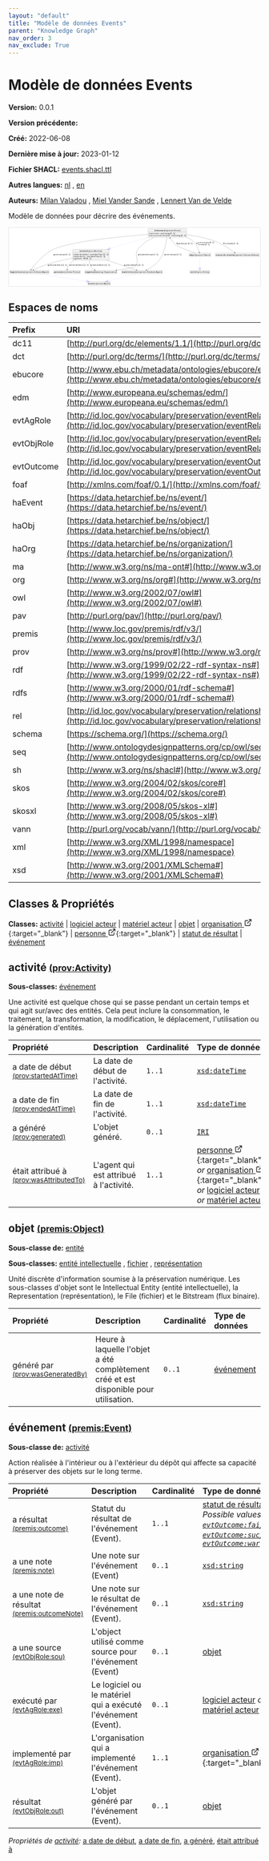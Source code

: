 ```yaml
---
layout: "default"
title: "Modèle de données Events"
parent: "Knowledge Graph"
nav_order: 3
nav_exclude: True
---
```

<svg xmlns="http://www.w3.org/2000/svg" style="display: none;"><symbol id="svg-external-link" width="24" height="24" viewBox="0 0 24 24" fill="none" stroke="currentColor" stroke-width="2" stroke-linecap="round" stroke-linejoin="round" class="feather feather-external-link"><title id="svg-external-link-title">(external link)</title><path d="M18 13v6a2 2 0 0 1-2 2H5a2 2 0 0 1-2-2V8a2 2 0 0 1 2-2h6"></path><polyline points="15 3 21 3 21 9"></polyline><line x1="10" y1="14" x2="21" y2="3"></line> </symbol></svg>

Modèle de données Events
====================

**Version:** 0.0.1

**Version précédente:** 

**Créé:** 2022-06-08

**Dernière mise à jour:** 2023-01-12

**Fichier SHACL:** [events.shacl.ttl](events.shacl.ttl)

**Autres langues:**
[nl](../nl)
, [en](../en)

**Auteurs:**
[Milan Valadou](mailto:milan.valadou@meemoo.be)
, [Miel Vander Sande](mailto:miel.vandersande@meemoo.be)
, [Lennert Van de Velde](mailto:lennert.vandevelde@meemoo.be)


Modèle de données pour décrire des événements.

<div class="wrap">
  <div class="zoom">
  <svg xmlns="http://www.w3.org/2000/svg" xmlns:xlink="http://www.w3.org/1999/xlink" contentStyleType="text/css" preserveAspectRatio="none" version="1.1" viewBox="0 0 1918 445" zoomAndPan="magnify"><defs/><g><a href="#prov%3AActivity" target="_top" title="#prov%3AActivity" xlink:actuate="onRequest" xlink:href="#prov%3AActivity" xlink:show="new" xlink:title="#prov%3AActivity" xlink:type="simple"><g id="elem_prov_Activity"><rect codeLine="26" fill="#F1F1F1" height="83.1875" id="prov_Activity" rx="3.5" ry="3.5" style="stroke:#181818;stroke-width:0.5;" width="278" x="487" y="166"/><text fill="#000000" font-family="sans-serif" font-size="14" font-weight="bold" lengthAdjust="spacing" textLength="63" x="540.5" y="183.9951">activité</text><text fill="#000000" font-family="sans-serif" font-size="14" lengthAdjust="spacing" textLength="4" x="603.5" y="183.9951"> </text><text fill="#000000" font-family="sans-serif" font-size="14" lengthAdjust="spacing" textLength="104" x="607.5" y="183.9951">(prov:Activity)</text><line style="stroke:#181818;stroke-width:0.5;" x1="488" x2="764" y1="192.2969" y2="192.2969"/><text fill="#000000" font-family="sans-serif" font-size="14" lengthAdjust="spacing" textLength="8" x="493" y="209.292">a</text><text fill="#000000" font-family="sans-serif" font-size="14" lengthAdjust="spacing" textLength="4" x="501" y="209.292"> </text><text fill="#000000" font-family="sans-serif" font-size="14" lengthAdjust="spacing" textLength="33" x="505" y="209.292">date</text><text fill="#000000" font-family="sans-serif" font-size="14" lengthAdjust="spacing" textLength="4" x="538" y="209.292"> </text><text fill="#000000" font-family="sans-serif" font-size="14" lengthAdjust="spacing" textLength="18" x="542" y="209.292">de</text><text fill="#000000" font-family="sans-serif" font-size="14" lengthAdjust="spacing" textLength="4" x="560" y="209.292"> </text><text fill="#000000" font-family="sans-serif" font-size="14" lengthAdjust="spacing" textLength="43" x="564" y="209.292">début</text><text fill="#000000" font-family="sans-serif" font-size="14" lengthAdjust="spacing" textLength="4" x="607" y="209.292"> </text><text fill="#000000" font-family="sans-serif" font-size="14" lengthAdjust="spacing" textLength="5" x="611" y="209.292">:</text><text fill="#000000" font-family="sans-serif" font-size="14" lengthAdjust="spacing" textLength="4" x="616" y="209.292"> </text><text fill="#000000" font-family="sans-serif" font-size="14" font-style="italic" lengthAdjust="spacing" textLength="97" x="620" y="209.292">xsd:dateTime</text><text fill="#000000" font-family="sans-serif" font-size="14" lengthAdjust="spacing" textLength="4" x="717" y="209.292"> </text><text fill="#000000" font-family="sans-serif" font-size="14" lengthAdjust="spacing" textLength="38" x="721" y="209.292">[1..1]</text><text fill="#000000" font-family="sans-serif" font-size="14" lengthAdjust="spacing" textLength="8" x="493" y="225.5889">a</text><text fill="#000000" font-family="sans-serif" font-size="14" lengthAdjust="spacing" textLength="4" x="501" y="225.5889"> </text><text fill="#000000" font-family="sans-serif" font-size="14" lengthAdjust="spacing" textLength="33" x="505" y="225.5889">date</text><text fill="#000000" font-family="sans-serif" font-size="14" lengthAdjust="spacing" textLength="4" x="538" y="225.5889"> </text><text fill="#000000" font-family="sans-serif" font-size="14" lengthAdjust="spacing" textLength="18" x="542" y="225.5889">de</text><text fill="#000000" font-family="sans-serif" font-size="14" lengthAdjust="spacing" textLength="4" x="560" y="225.5889"> </text><text fill="#000000" font-family="sans-serif" font-size="14" lengthAdjust="spacing" textLength="19" x="564" y="225.5889">fin</text><text fill="#000000" font-family="sans-serif" font-size="14" lengthAdjust="spacing" textLength="4" x="583" y="225.5889"> </text><text fill="#000000" font-family="sans-serif" font-size="14" lengthAdjust="spacing" textLength="5" x="587" y="225.5889">:</text><text fill="#000000" font-family="sans-serif" font-size="14" lengthAdjust="spacing" textLength="4" x="592" y="225.5889"> </text><text fill="#000000" font-family="sans-serif" font-size="14" font-style="italic" lengthAdjust="spacing" textLength="97" x="596" y="225.5889">xsd:dateTime</text><text fill="#000000" font-family="sans-serif" font-size="14" lengthAdjust="spacing" textLength="4" x="693" y="225.5889"> </text><text fill="#000000" font-family="sans-serif" font-size="14" lengthAdjust="spacing" textLength="38" x="697" y="225.5889">[1..1]</text><text fill="#000000" font-family="sans-serif" font-size="14" lengthAdjust="spacing" textLength="8" x="493" y="241.8857">a</text><text fill="#000000" font-family="sans-serif" font-size="14" lengthAdjust="spacing" textLength="4" x="501" y="241.8857"> </text><text fill="#000000" font-family="sans-serif" font-size="14" lengthAdjust="spacing" textLength="51" x="505" y="241.8857">généré</text><text fill="#000000" font-family="sans-serif" font-size="14" lengthAdjust="spacing" textLength="4" x="556" y="241.8857"> </text><text fill="#000000" font-family="sans-serif" font-size="14" lengthAdjust="spacing" textLength="5" x="560" y="241.8857">:</text><text fill="#000000" font-family="sans-serif" font-size="14" lengthAdjust="spacing" textLength="4" x="565" y="241.8857"> </text><text fill="#000000" font-family="sans-serif" font-size="14" font-style="italic" lengthAdjust="spacing" textLength="18" x="569" y="241.8857">IRI</text><text fill="#000000" font-family="sans-serif" font-size="14" lengthAdjust="spacing" textLength="4" x="587" y="241.8857"> </text><text fill="#000000" font-family="sans-serif" font-size="14" lengthAdjust="spacing" textLength="38" x="591" y="241.8857">[0..1]</text></g></a><a href="#premis%3ASoftwareAgent" target="_top" title="#premis%3ASoftwareAgent" xlink:actuate="onRequest" xlink:href="#premis%3ASoftwareAgent" xlink:show="new" xlink:title="#premis%3ASoftwareAgent" xlink:type="simple"><g id="elem_premis_SoftwareAgent"><rect codeLine="16" fill="#F1F1F1" height="26.2969" id="premis_SoftwareAgent" rx="3.5" ry="3.5" style="stroke:#181818;stroke-width:0.5;" width="300" x="7" y="326"/><text fill="#000000" font-family="sans-serif" font-size="14" font-weight="bold" lengthAdjust="spacing" textLength="58" x="10" y="343.9951">logiciel</text><text fill="#000000" font-family="sans-serif" font-size="14" font-weight="bold" lengthAdjust="spacing" textLength="5" x="68" y="343.9951"> </text><text fill="#000000" font-family="sans-serif" font-size="14" font-weight="bold" lengthAdjust="spacing" textLength="53" x="73" y="343.9951">acteur</text><text fill="#000000" font-family="sans-serif" font-size="14" lengthAdjust="spacing" textLength="4" x="126" y="343.9951"> </text><text fill="#000000" font-family="sans-serif" font-size="14" lengthAdjust="spacing" textLength="174" x="130" y="343.9951">(premis:SoftwareAgent)</text></g></a><a href="#premis%3AAgent" target="_top" title="#premis%3AAgent" xlink:actuate="onRequest" xlink:href="#premis%3AAgent" xlink:show="new" xlink:title="#premis%3AAgent" xlink:type="simple"><g id="elem_premis_Agent"><rect codeLine="19" fill="#F1F1F1" height="26.2969" id="premis_Agent" rx="3.5" ry="3.5" style="stroke:#181818;stroke-width:0.5;" width="172" x="603" y="413"/><text fill="#000000" font-family="sans-serif" font-size="14" font-weight="bold" lengthAdjust="spacing" textLength="53" x="606" y="430.9951">acteur</text><text fill="#000000" font-family="sans-serif" font-size="14" lengthAdjust="spacing" textLength="4" x="659" y="430.9951"> </text><text fill="#000000" font-family="sans-serif" font-size="14" lengthAdjust="spacing" textLength="109" x="663" y="430.9951">(premis:Agent)</text></g></a><a href="#premis%3AHardwareAgent" target="_top" title="#premis%3AHardwareAgent" xlink:actuate="onRequest" xlink:href="#premis%3AHardwareAgent" xlink:show="new" xlink:title="#premis%3AHardwareAgent" xlink:type="simple"><g id="elem_premis_HardwareAgent"><rect codeLine="18" fill="#F1F1F1" height="26.2969" id="premis_HardwareAgent" rx="3.5" ry="3.5" style="stroke:#181818;stroke-width:0.5;" width="312" x="861" y="326"/><text fill="#000000" font-family="sans-serif" font-size="14" font-weight="bold" lengthAdjust="spacing" textLength="68" x="864" y="343.9951">matériel</text><text fill="#000000" font-family="sans-serif" font-size="14" font-weight="bold" lengthAdjust="spacing" textLength="5" x="932" y="343.9951"> </text><text fill="#000000" font-family="sans-serif" font-size="14" font-weight="bold" lengthAdjust="spacing" textLength="53" x="937" y="343.9951">acteur</text><text fill="#000000" font-family="sans-serif" font-size="14" lengthAdjust="spacing" textLength="4" x="990" y="343.9951"> </text><text fill="#000000" font-family="sans-serif" font-size="14" lengthAdjust="spacing" textLength="176" x="994" y="343.9951">(premis:HardwareAgent)</text></g></a><a href="#premis%3AObject" target="_top" title="#premis%3AObject" xlink:actuate="onRequest" xlink:href="#premis%3AObject" xlink:show="new" xlink:title="#premis%3AObject" xlink:type="simple"><g id="elem_premis_Object"><rect codeLine="20" fill="#F1F1F1" height="26.2969" id="premis_Object" rx="3.5" ry="3.5" style="stroke:#181818;stroke-width:0.5;" width="166" x="1375" y="194.5"/><text fill="#000000" font-family="sans-serif" font-size="14" font-weight="bold" lengthAdjust="spacing" textLength="42" x="1378" y="212.4951">objet</text><text fill="#000000" font-family="sans-serif" font-size="14" lengthAdjust="spacing" textLength="4" x="1420" y="212.4951"> </text><text fill="#000000" font-family="sans-serif" font-size="14" lengthAdjust="spacing" textLength="114" x="1424" y="212.4951">(premis:Object)</text></g></a><a href="#prov%3AEntity" target="_top" title="#prov%3AEntity" xlink:actuate="onRequest" xlink:href="#prov%3AEntity" xlink:show="new" xlink:title="#prov%3AEntity" xlink:type="simple"><g id="elem_prov_Entity"><rect codeLine="21" fill="#F1F1F1" height="26.2969" id="prov_Entity" rx="3.5" ry="3.5" style="stroke:#181818;stroke-width:0.5;" width="151" x="1382.5" y="326"/><text fill="#000000" font-family="sans-serif" font-size="14" font-weight="bold" lengthAdjust="spacing" textLength="49" x="1385.5" y="343.9951">entité</text><text fill="#000000" font-family="sans-serif" font-size="14" lengthAdjust="spacing" textLength="4" x="1434.5" y="343.9951"> </text><text fill="#000000" font-family="sans-serif" font-size="14" lengthAdjust="spacing" textLength="92" x="1438.5" y="343.9951">(prov:Entity)</text></g></a><a href="../../organization/fr#org%3AOrganization" target="_top" title="../../organization/fr#org%3AOrganization" xlink:actuate="onRequest" xlink:href="../../organization/fr#org%3AOrganization" xlink:show="new" xlink:title="../../organization/fr#org%3AOrganization" xlink:type="simple"><g id="elem_org_Organization"><rect codeLine="22" fill="#F1F1F1" height="26.2969" id="org_Organization" rx="3.5" ry="3.5" style="stroke:#181818;stroke-width:0.5;" width="245" x="580.5" y="326"/><text fill="#000000" font-family="sans-serif" font-size="14" font-weight="bold" lengthAdjust="spacing" textLength="104" x="583.5" y="343.9951">organisation</text><text fill="#000000" font-family="sans-serif" font-size="14" lengthAdjust="spacing" textLength="4" x="687.5" y="343.9951"> </text><text fill="#000000" font-family="sans-serif" font-size="14" lengthAdjust="spacing" textLength="131" x="691.5" y="343.9951">(org:Organization)</text></g></a><a href="../../organization/fr#schema%3APerson" target="_top" title="../../organization/fr#schema%3APerson" xlink:actuate="onRequest" xlink:href="../../organization/fr#schema%3APerson" xlink:show="new" xlink:title="../../organization/fr#schema%3APerson" xlink:type="simple"><g id="elem_schema_Person"><rect codeLine="23" fill="#F1F1F1" height="26.2969" id="schema_Person" rx="3.5" ry="3.5" style="stroke:#181818;stroke-width:0.5;" width="203" x="342.5" y="326"/><text fill="#000000" font-family="sans-serif" font-size="14" font-weight="bold" lengthAdjust="spacing" textLength="74" x="345.5" y="343.9951">personne</text><text fill="#000000" font-family="sans-serif" font-size="14" lengthAdjust="spacing" textLength="4" x="419.5" y="343.9951"> </text><text fill="#000000" font-family="sans-serif" font-size="14" lengthAdjust="spacing" textLength="119" x="423.5" y="343.9951">(schema:Person)</text></g></a><a href="#premis%3AOutcomeStatus" target="_top" title="#premis%3AOutcomeStatus" xlink:actuate="onRequest" xlink:href="#premis%3AOutcomeStatus" xlink:show="new" xlink:title="#premis%3AOutcomeStatus" xlink:type="simple"><g id="elem_premis_OutcomeStatus"><rect codeLine="24" fill="#F1F1F1" height="26.2969" id="premis_OutcomeStatus" rx="3.5" ry="3.5" style="stroke:#181818;stroke-width:0.5;" width="335" x="1576.5" y="194.5"/><text fill="#000000" font-family="sans-serif" font-size="14" font-weight="bold" lengthAdjust="spacing" textLength="53" x="1579.5" y="212.4951">statut</text><text fill="#000000" font-family="sans-serif" font-size="14" font-weight="bold" lengthAdjust="spacing" textLength="5" x="1632.5" y="212.4951"> </text><text fill="#000000" font-family="sans-serif" font-size="14" font-weight="bold" lengthAdjust="spacing" textLength="19" x="1637.5" y="212.4951">de</text><text fill="#000000" font-family="sans-serif" font-size="14" font-weight="bold" lengthAdjust="spacing" textLength="5" x="1656.5" y="212.4951"> </text><text fill="#000000" font-family="sans-serif" font-size="14" font-weight="bold" lengthAdjust="spacing" textLength="66" x="1661.5" y="212.4951">résultat</text><text fill="#000000" font-family="sans-serif" font-size="14" lengthAdjust="spacing" textLength="4" x="1727.5" y="212.4951"> </text><text fill="#000000" font-family="sans-serif" font-size="14" lengthAdjust="spacing" textLength="177" x="1731.5" y="212.4951">(premis:OutcomeStatus)</text></g></a><a href="#premis%3AEvent" target="_top" title="#premis%3AEvent" xlink:actuate="onRequest" xlink:href="#premis%3AEvent" xlink:show="new" xlink:title="#premis%3AEvent" xlink:type="simple"><g id="elem_premis_Event"><rect codeLine="25" fill="#F1F1F1" height="66.8906" id="premis_Event" rx="3.5" ry="3.5" style="stroke:#181818;stroke-width:0.5;" width="294" x="1063" y="7"/><text fill="#000000" font-family="sans-serif" font-size="14" font-weight="bold" lengthAdjust="spacing" textLength="88" x="1110.5" y="24.9951">événement</text><text fill="#000000" font-family="sans-serif" font-size="14" lengthAdjust="spacing" textLength="4" x="1198.5" y="24.9951"> </text><text fill="#000000" font-family="sans-serif" font-size="14" lengthAdjust="spacing" textLength="107" x="1202.5" y="24.9951">(premis:Event)</text><line style="stroke:#181818;stroke-width:0.5;" x1="1064" x2="1356" y1="33.2969" y2="33.2969"/><text fill="#000000" font-family="sans-serif" font-size="14" lengthAdjust="spacing" textLength="8" x="1069" y="50.292">a</text><text fill="#000000" font-family="sans-serif" font-size="14" lengthAdjust="spacing" textLength="4" x="1077" y="50.292"> </text><text fill="#000000" font-family="sans-serif" font-size="14" lengthAdjust="spacing" textLength="26" x="1081" y="50.292">une</text><text fill="#000000" font-family="sans-serif" font-size="14" lengthAdjust="spacing" textLength="4" x="1107" y="50.292"> </text><text fill="#000000" font-family="sans-serif" font-size="14" lengthAdjust="spacing" textLength="34" x="1111" y="50.292">note</text><text fill="#000000" font-family="sans-serif" font-size="14" lengthAdjust="spacing" textLength="4" x="1145" y="50.292"> </text><text fill="#000000" font-family="sans-serif" font-size="14" lengthAdjust="spacing" textLength="5" x="1149" y="50.292">:</text><text fill="#000000" font-family="sans-serif" font-size="14" lengthAdjust="spacing" textLength="4" x="1154" y="50.292"> </text><text fill="#000000" font-family="sans-serif" font-size="14" font-style="italic" lengthAdjust="spacing" textLength="69" x="1158" y="50.292">xsd:string</text><text fill="#000000" font-family="sans-serif" font-size="14" lengthAdjust="spacing" textLength="4" x="1227" y="50.292"> </text><text fill="#000000" font-family="sans-serif" font-size="14" lengthAdjust="spacing" textLength="38" x="1231" y="50.292">[0..1]</text><text fill="#000000" font-family="sans-serif" font-size="14" lengthAdjust="spacing" textLength="8" x="1069" y="66.5889">a</text><text fill="#000000" font-family="sans-serif" font-size="14" lengthAdjust="spacing" textLength="4" x="1077" y="66.5889"> </text><text fill="#000000" font-family="sans-serif" font-size="14" lengthAdjust="spacing" textLength="26" x="1081" y="66.5889">une</text><text fill="#000000" font-family="sans-serif" font-size="14" lengthAdjust="spacing" textLength="4" x="1107" y="66.5889"> </text><text fill="#000000" font-family="sans-serif" font-size="14" lengthAdjust="spacing" textLength="34" x="1111" y="66.5889">note</text><text fill="#000000" font-family="sans-serif" font-size="14" lengthAdjust="spacing" textLength="4" x="1145" y="66.5889"> </text><text fill="#000000" font-family="sans-serif" font-size="14" lengthAdjust="spacing" textLength="18" x="1149" y="66.5889">de</text><text fill="#000000" font-family="sans-serif" font-size="14" lengthAdjust="spacing" textLength="4" x="1167" y="66.5889"> </text><text fill="#000000" font-family="sans-serif" font-size="14" lengthAdjust="spacing" textLength="56" x="1171" y="66.5889">résultat</text><text fill="#000000" font-family="sans-serif" font-size="14" lengthAdjust="spacing" textLength="4" x="1227" y="66.5889"> </text><text fill="#000000" font-family="sans-serif" font-size="14" lengthAdjust="spacing" textLength="5" x="1231" y="66.5889">:</text><text fill="#000000" font-family="sans-serif" font-size="14" lengthAdjust="spacing" textLength="4" x="1236" y="66.5889"> </text><text fill="#000000" font-family="sans-serif" font-size="14" font-style="italic" lengthAdjust="spacing" textLength="69" x="1240" y="66.5889">xsd:string</text><text fill="#000000" font-family="sans-serif" font-size="14" lengthAdjust="spacing" textLength="4" x="1309" y="66.5889"> </text><text fill="#000000" font-family="sans-serif" font-size="14" lengthAdjust="spacing" textLength="38" x="1313" y="66.5889">[0..1]</text></g></a><g id="link_prov_Activity_org_Organization"><path codeLine="33" d="M615.533,249.216 C613.747,264.84 614.666,282.211 623,296 C630.516,308.435 643.066,317.37 656.023,323.709 " fill="none" id="prov_Activity-to-org_Organization" style="stroke:#454645;stroke-width:1.0;"/><polygon fill="#454645" points="660.807,325.929,654.3262,318.5128,656.2714,323.8247,650.9594,325.7699,660.807,325.929" style="stroke:#454645;stroke-width:1.0;"/><polygon fill="#000000" points="630.3878,291.9594,628.6504,282.6089,623.4861,285.4159,630.3878,291.9594" style="stroke:#000000;stroke-width:1.0;"/><text fill="#000000" font-family="sans-serif" font-size="13" lengthAdjust="spacing" textLength="29" x="637" y="292.0669">était</text><text fill="#000000" font-family="sans-serif" font-size="13" lengthAdjust="spacing" textLength="4" x="666" y="292.0669"> </text><text fill="#000000" font-family="sans-serif" font-size="13" lengthAdjust="spacing" textLength="50" x="670" y="292.0669">attribué</text><text fill="#000000" font-family="sans-serif" font-size="13" lengthAdjust="spacing" textLength="4" x="720" y="292.0669"> </text><text fill="#000000" font-family="sans-serif" font-size="13" lengthAdjust="spacing" textLength="8" x="724" y="292.0669">à</text><text fill="#000000" font-family="sans-serif" font-size="13" lengthAdjust="spacing" textLength="4" x="732" y="292.0669"> </text><text fill="#000000" font-family="sans-serif" font-size="13" lengthAdjust="spacing" textLength="34" x="736" y="292.0669">[1..1]</text></g><g id="link_prov_Activity_premis_HardwareAgent"><path codeLine="34" d="M748.374,249.031 C826.066,274.762 921.759,306.456 975.419,324.228 " fill="none" id="prov_Activity-to-premis_HardwareAgent" style="stroke:#454645;stroke-width:1.0;"/><polygon fill="#454645" points="980.478,325.904,973.1916,319.2777,975.7314,324.3323,970.6768,326.8722,980.478,325.904" style="stroke:#454645;stroke-width:1.0;"/><polygon fill="#000000" points="889.7464,289.1384,882.0841,283.5047,880.236,289.0845,889.7464,289.1384" style="stroke:#000000;stroke-width:1.0;"/><text fill="#000000" font-family="sans-serif" font-size="13" lengthAdjust="spacing" textLength="29" x="894" y="292.0669">était</text><text fill="#000000" font-family="sans-serif" font-size="13" lengthAdjust="spacing" textLength="4" x="923" y="292.0669"> </text><text fill="#000000" font-family="sans-serif" font-size="13" lengthAdjust="spacing" textLength="50" x="927" y="292.0669">attribué</text><text fill="#000000" font-family="sans-serif" font-size="13" lengthAdjust="spacing" textLength="4" x="977" y="292.0669"> </text><text fill="#000000" font-family="sans-serif" font-size="13" lengthAdjust="spacing" textLength="8" x="981" y="292.0669">à</text><text fill="#000000" font-family="sans-serif" font-size="13" lengthAdjust="spacing" textLength="4" x="989" y="292.0669"> </text><text fill="#000000" font-family="sans-serif" font-size="13" lengthAdjust="spacing" textLength="34" x="993" y="292.0669">[1..1]</text></g><g id="link_prov_Activity_premis_SoftwareAgent"><path codeLine="35" d="M486.791,232.118 C427.337,243.773 357.59,259.546 296,279 C257.008,291.316 213.93,310.526 186.22,323.658 " fill="none" id="prov_Activity-to-premis_SoftwareAgent" style="stroke:#454645;stroke-width:1.0;"/><polygon fill="#454645" points="181.569,325.873,191.4145,325.6144,186.0832,323.7231,187.9746,318.3918,181.569,325.873" style="stroke:#454645;stroke-width:1.0;"/><polygon fill="#000000" points="296.2169,289.0231,305.7258,289.1993,304.0134,283.5765,296.2169,289.0231" style="stroke:#000000;stroke-width:1.0;"/><text fill="#000000" font-family="sans-serif" font-size="13" lengthAdjust="spacing" textLength="29" x="310" y="292.0669">était</text><text fill="#000000" font-family="sans-serif" font-size="13" lengthAdjust="spacing" textLength="4" x="339" y="292.0669"> </text><text fill="#000000" font-family="sans-serif" font-size="13" lengthAdjust="spacing" textLength="50" x="343" y="292.0669">attribué</text><text fill="#000000" font-family="sans-serif" font-size="13" lengthAdjust="spacing" textLength="4" x="393" y="292.0669"> </text><text fill="#000000" font-family="sans-serif" font-size="13" lengthAdjust="spacing" textLength="8" x="397" y="292.0669">à</text><text fill="#000000" font-family="sans-serif" font-size="13" lengthAdjust="spacing" textLength="4" x="405" y="292.0669"> </text><text fill="#000000" font-family="sans-serif" font-size="13" lengthAdjust="spacing" textLength="34" x="409" y="292.0669">[1..1]</text></g><g id="link_prov_Activity_schema_Person"><path codeLine="36" d="M497.868,249.065 C484.146,257.332 471.417,267.212 461,279 C450.87,290.462 446.755,307.613 445.095,320.473 " fill="none" id="prov_Activity-to-schema_Person" style="stroke:#454645;stroke-width:1.0;"/><polygon fill="#454645" points="444.523,325.693,449.479,317.1819,445.0673,320.7227,441.5265,316.311,444.523,325.693" style="stroke:#454645;stroke-width:1.0;"/><polygon fill="#000000" points="463.0283,291.5875,470.7677,286.06,466.0406,282.5666,463.0283,291.5875" style="stroke:#000000;stroke-width:1.0;"/><text fill="#000000" font-family="sans-serif" font-size="13" lengthAdjust="spacing" textLength="29" x="475" y="292.0669">était</text><text fill="#000000" font-family="sans-serif" font-size="13" lengthAdjust="spacing" textLength="4" x="504" y="292.0669"> </text><text fill="#000000" font-family="sans-serif" font-size="13" lengthAdjust="spacing" textLength="50" x="508" y="292.0669">attribué</text><text fill="#000000" font-family="sans-serif" font-size="13" lengthAdjust="spacing" textLength="4" x="558" y="292.0669"> </text><text fill="#000000" font-family="sans-serif" font-size="13" lengthAdjust="spacing" textLength="8" x="562" y="292.0669">à</text><text fill="#000000" font-family="sans-serif" font-size="13" lengthAdjust="spacing" textLength="4" x="570" y="292.0669"> </text><text fill="#000000" font-family="sans-serif" font-size="13" lengthAdjust="spacing" textLength="34" x="574" y="292.0669">[1..1]</text></g><g id="link_premis_SoftwareAgent_premis_Agent"><path codeLine="39" d="M232.376,352.0431 C327.237,367.1995 490.239,393.2431 593.663,409.7676 " fill="none" id="premis_SoftwareAgent-to-premis_Agent" style="stroke:#0000FF;stroke-width:1.0;stroke-dasharray:1.0,3.0;"/><polygon fill="none" points="594.871,402.8717,613.516,412.9396,592.662,416.6963,594.871,402.8717" style="stroke:#0000FF;stroke-width:1.0;"/></g><g id="link_premis_HardwareAgent_premis_Agent"><path codeLine="42" d="M970.354,352.0882 C914.018,366.6875 818.883,391.3413 755.029,407.8888 " fill="none" id="premis_HardwareAgent-to-premis_Agent" style="stroke:#0000FF;stroke-width:1.0;stroke-dasharray:1.0,3.0;"/><polygon fill="none" points="756.602,414.7124,735.485,412.9535,753.09,401.1601,756.602,414.7124" style="stroke:#0000FF;stroke-width:1.0;"/></g><g id="link_premis_Object_prov_Entity"><path codeLine="45" d="M1458,220.917 C1458,240.208 1458,278.008 1458,305.453 " fill="none" id="premis_Object-to-prov_Entity" style="stroke:#0000FF;stroke-width:1.0;stroke-dasharray:1.0,3.0;"/><polygon fill="none" points="1465,305.81,1458,325.81,1451,305.81,1465,305.81" style="stroke:#0000FF;stroke-width:1.0;"/></g><g id="link_premis_Object_premis_Event"><path codeLine="47" d="M1424.39,194.417 C1375.96,176.829 1290.99,145.264 1279,136 C1258.97,120.531 1242.1,97.738 1230.05,78.414 " fill="none" id="premis_Object-to-premis_Event" style="stroke:#454645;stroke-width:1.0;"/><polygon fill="#454645" points="1227.4,74.093,1228.7011,83.8555,1230.0165,78.3537,1235.5183,79.6691,1227.4,74.093" style="stroke:#454645;stroke-width:1.0;"/><polygon fill="#000000" points="1279.7067,117.5037,1285.967,124.6632,1288.9797,119.6161,1279.7067,117.5037" style="stroke:#000000;stroke-width:1.0;"/><text fill="#000000" font-family="sans-serif" font-size="13" lengthAdjust="spacing" textLength="45" x="1293" y="124.5669">généré</text><text fill="#000000" font-family="sans-serif" font-size="13" lengthAdjust="spacing" textLength="4" x="1338" y="124.5669"> </text><text fill="#000000" font-family="sans-serif" font-size="13" lengthAdjust="spacing" textLength="21" x="1342" y="124.5669">par</text><text fill="#000000" font-family="sans-serif" font-size="13" lengthAdjust="spacing" textLength="4" x="1363" y="124.5669"> </text><text fill="#000000" font-family="sans-serif" font-size="13" lengthAdjust="spacing" textLength="34" x="1367" y="124.5669">[0..1]</text></g><g id="link_premis_Event_premis_Object"><path codeLine="61" d="M1357.08,73.932 C1374.73,81.867 1391.58,91.733 1406,104 C1432.84,126.841 1447.4,166.962 1453.85,189.642 " fill="none" id="premis_Event-to-premis_Object" style="stroke:#454645;stroke-width:1.0;"/><polygon fill="#454645" points="1455.17,194.473,1456.6498,184.7359,1453.8489,189.6507,1448.9341,186.8498,1455.17,194.473" style="stroke:#454645;stroke-width:1.0;"/><polygon fill="#000000" points="1439.2077,123.9683,1435.6594,115.1444,1431.1505,118.9153,1439.2077,123.9683" style="stroke:#000000;stroke-width:1.0;"/><text fill="#000000" font-family="sans-serif" font-size="13" lengthAdjust="spacing" textLength="8" x="1445" y="117.0669">a</text><text fill="#000000" font-family="sans-serif" font-size="13" lengthAdjust="spacing" textLength="4" x="1453" y="117.0669"> </text><text fill="#000000" font-family="sans-serif" font-size="13" lengthAdjust="spacing" textLength="24" x="1457" y="117.0669">une</text><text fill="#000000" font-family="sans-serif" font-size="13" lengthAdjust="spacing" textLength="4" x="1481" y="117.0669"> </text><text fill="#000000" font-family="sans-serif" font-size="13" lengthAdjust="spacing" textLength="43" x="1485" y="117.0669">source</text><text fill="#000000" font-family="sans-serif" font-size="13" lengthAdjust="spacing" textLength="4" x="1528" y="117.0669"> </text><text fill="#000000" font-family="sans-serif" font-size="13" lengthAdjust="spacing" textLength="34" x="1532" y="117.0669">[0..1]</text><text fill="#000000" font-family="sans-serif" font-size="13" lengthAdjust="spacing" textLength="49" x="1445" y="132.1997">résultat</text><text fill="#000000" font-family="sans-serif" font-size="13" lengthAdjust="spacing" textLength="4" x="1494" y="132.1997"> </text><text fill="#000000" font-family="sans-serif" font-size="13" lengthAdjust="spacing" textLength="34" x="1498" y="132.1997">[0..1]</text></g><g id="link_premis_Event_prov_Activity"><path codeLine="55" d="M1073.52,74.049 C1036.27,83.322 995.991,93.71 959,104 C897.218,121.187 829.498,141.717 771.353,159.874 " fill="none" id="premis_Event-to-prov_Activity" style="stroke:#0000FF;stroke-width:1.0;stroke-dasharray:1.0,3.0;"/><polygon fill="none" points="773.202,166.631,752.024,165.933,769.015,153.271,773.202,166.631" style="stroke:#0000FF;stroke-width:1.0;"/></g><g id="link_premis_Event_org_Organization"><path codeLine="59" d="M1109.75,74.062 C1064.79,93.715 1015.2,123.383 985,166 C951.118,213.811 1004.591,254.719 963,296 C952.345,306.575 884.198,317.354 820.349,325.343 " fill="none" id="premis_Event-to-org_Organization" style="stroke:#454645;stroke-width:1.0;"/><polygon fill="#454645" points="815.369,325.962,824.7939,328.8205,820.3308,325.3448,823.8064,320.8817,815.369,325.962" style="stroke:#454645;stroke-width:1.0;"/><polygon fill="#000000" points="986.2246,210.8445,994.9812,207.1335,991.1276,202.6952,986.2246,210.8445" style="stroke:#000000;stroke-width:1.0;"/><text fill="#000000" font-family="sans-serif" font-size="13" lengthAdjust="spacing" textLength="77" x="999" y="212.0669">implementé</text><text fill="#000000" font-family="sans-serif" font-size="13" lengthAdjust="spacing" textLength="4" x="1076" y="212.0669"> </text><text fill="#000000" font-family="sans-serif" font-size="13" lengthAdjust="spacing" textLength="21" x="1080" y="212.0669">par</text><text fill="#000000" font-family="sans-serif" font-size="13" lengthAdjust="spacing" textLength="4" x="1101" y="212.0669"> </text><text fill="#000000" font-family="sans-serif" font-size="13" lengthAdjust="spacing" textLength="34" x="1105" y="212.0669">[1..1]</text></g><g id="link_premis_Event_premis_HardwareAgent"><path codeLine="60" d="M1207.03,74.359 C1201.66,118.002 1186.99,195.768 1148,249 C1122.71,283.53 1079.73,308.975 1049.94,323.616 " fill="none" id="premis_Event-to-premis_HardwareAgent" style="stroke:#454645;stroke-width:1.0;"/><polygon fill="#454645" points="1045.27,325.873,1055.1141,325.5654,1049.7734,323.7006,1051.6382,318.36,1045.27,325.873" style="stroke:#454645;stroke-width:1.0;"/><polygon fill="#000000" points="1189.3341,211.7964,1196.6431,205.7112,1191.6704,202.5773,1189.3341,211.7964" style="stroke:#000000;stroke-width:1.0;"/><text fill="#000000" font-family="sans-serif" font-size="13" lengthAdjust="spacing" textLength="52" x="1201" y="212.0669">exécuté</text><text fill="#000000" font-family="sans-serif" font-size="13" lengthAdjust="spacing" textLength="4" x="1253" y="212.0669"> </text><text fill="#000000" font-family="sans-serif" font-size="13" lengthAdjust="spacing" textLength="21" x="1257" y="212.0669">par</text><text fill="#000000" font-family="sans-serif" font-size="13" lengthAdjust="spacing" textLength="4" x="1278" y="212.0669"> </text><text fill="#000000" font-family="sans-serif" font-size="13" lengthAdjust="spacing" textLength="34" x="1282" y="212.0669">[0..1]</text></g><g id="link_premis_Event_premis_OutcomeStatus"><path codeLine="62" d="M1357.17,53.956 C1425.05,62.896 1505.74,78.136 1575,104 C1633.52,125.854 1694.27,168.46 1724.49,191.252 " fill="none" id="premis_Event-to-premis_OutcomeStatus" style="stroke:#454645;stroke-width:1.0;"/><polygon fill="#454645" points="1728.72,194.466,1723.9771,185.8344,1724.74,191.4396,1719.1348,192.2025,1728.72,194.466" style="stroke:#454645;stroke-width:1.0;"/><polygon fill="#000000" points="1647.6835,121.817,1640.2399,115.8972,1638.182,121.4031,1647.6835,121.817" style="stroke:#000000;stroke-width:1.0;"/><text fill="#000000" font-family="sans-serif" font-size="13" lengthAdjust="spacing" textLength="8" x="1652" y="124.5669">a</text><text fill="#000000" font-family="sans-serif" font-size="13" lengthAdjust="spacing" textLength="4" x="1660" y="124.5669"> </text><text fill="#000000" font-family="sans-serif" font-size="13" lengthAdjust="spacing" textLength="49" x="1664" y="124.5669">résultat</text><text fill="#000000" font-family="sans-serif" font-size="13" lengthAdjust="spacing" textLength="4" x="1713" y="124.5669"> </text><text fill="#000000" font-family="sans-serif" font-size="13" lengthAdjust="spacing" textLength="34" x="1717" y="124.5669">[1..1]</text></g><g id="link_premis_Event_premis_SoftwareAgent"><path codeLine="63" d="M1062.92,51.724 C848.951,68.408 463.762,105.799 339,166 C261.115,203.581 194.384,286.604 168.495,321.762 " fill="none" id="premis_Event-to-premis_SoftwareAgent" style="stroke:#454645;stroke-width:1.0;"/><polygon fill="#454645" points="165.543,325.806,174.0814,320.8973,168.492,321.7683,167.621,316.1789,165.543,325.806" style="stroke:#454645;stroke-width:1.0;"/><polygon fill="#000000" points="339.2134,209.0115,348.7219,209.2108,347.023,203.5838,339.2134,209.0115" style="stroke:#000000;stroke-width:1.0;"/><text fill="#000000" font-family="sans-serif" font-size="13" lengthAdjust="spacing" textLength="52" x="353" y="212.0669">exécuté</text><text fill="#000000" font-family="sans-serif" font-size="13" lengthAdjust="spacing" textLength="4" x="405" y="212.0669"> </text><text fill="#000000" font-family="sans-serif" font-size="13" lengthAdjust="spacing" textLength="21" x="409" y="212.0669">par</text><text fill="#000000" font-family="sans-serif" font-size="13" lengthAdjust="spacing" textLength="4" x="430" y="212.0669"> </text><text fill="#000000" font-family="sans-serif" font-size="13" lengthAdjust="spacing" textLength="34" x="434" y="212.0669">[0..1]</text></g></g></svg>
  </div>
</div>

## Espaces de noms

| Prefix | URI      |
| :----- | :------- |
| dc11     | [http://purl.org/dc/elements/1.1/](http://purl.org/dc/elements/1.1/) |
| dct     | [http://purl.org/dc/terms/](http://purl.org/dc/terms/) |
| ebucore     | [http://www.ebu.ch/metadata/ontologies/ebucore/ebucore#](http://www.ebu.ch/metadata/ontologies/ebucore/ebucore#) |
| edm     | [http://www.europeana.eu/schemas/edm/](http://www.europeana.eu/schemas/edm/) |
| evtAgRole     | [http://id.loc.gov/vocabulary/preservation/eventRelatedAgentRole/](http://id.loc.gov/vocabulary/preservation/eventRelatedAgentRole/) |
| evtObjRole     | [http://id.loc.gov/vocabulary/preservation/eventRelatedObjectRole/](http://id.loc.gov/vocabulary/preservation/eventRelatedObjectRole/) |
| evtOutcome     | [http://id.loc.gov/vocabulary/preservation/eventOutcome/](http://id.loc.gov/vocabulary/preservation/eventOutcome/) |
| foaf     | [http://xmlns.com/foaf/0.1/](http://xmlns.com/foaf/0.1/) |
| haEvent     | [https://data.hetarchief.be/ns/event/](https://data.hetarchief.be/ns/event/) |
| haObj     | [https://data.hetarchief.be/ns/object/](https://data.hetarchief.be/ns/object/) |
| haOrg     | [https://data.hetarchief.be/ns/organization/](https://data.hetarchief.be/ns/organization/) |
| ma     | [http://www.w3.org/ns/ma-ont#](http://www.w3.org/ns/ma-ont#) |
| org     | [http://www.w3.org/ns/org#](http://www.w3.org/ns/org#) |
| owl     | [http://www.w3.org/2002/07/owl#](http://www.w3.org/2002/07/owl#) |
| pav     | [http://purl.org/pav/](http://purl.org/pav/) |
| premis     | [http://www.loc.gov/premis/rdf/v3/](http://www.loc.gov/premis/rdf/v3/) |
| prov     | [http://www.w3.org/ns/prov#](http://www.w3.org/ns/prov#) |
| rdf     | [http://www.w3.org/1999/02/22-rdf-syntax-ns#](http://www.w3.org/1999/02/22-rdf-syntax-ns#) |
| rdfs     | [http://www.w3.org/2000/01/rdf-schema#](http://www.w3.org/2000/01/rdf-schema#) |
| rel     | [http://id.loc.gov/vocabulary/preservation/relationshipSubType/](http://id.loc.gov/vocabulary/preservation/relationshipSubType/) |
| schema     | [https://schema.org/](https://schema.org/) |
| seq     | [http://www.ontologydesignpatterns.org/cp/owl/sequence.owl#](http://www.ontologydesignpatterns.org/cp/owl/sequence.owl#) |
| sh     | [http://www.w3.org/ns/shacl#](http://www.w3.org/ns/shacl#) |
| skos     | [http://www.w3.org/2004/02/skos/core#](http://www.w3.org/2004/02/skos/core#) |
| skosxl     | [http://www.w3.org/2008/05/skos-xl#](http://www.w3.org/2008/05/skos-xl#) |
| vann     | [http://purl.org/vocab/vann/](http://purl.org/vocab/vann/) |
| xml     | [http://www.w3.org/XML/1998/namespace](http://www.w3.org/XML/1998/namespace) |
| xsd     | [http://www.w3.org/2001/XMLSchema#](http://www.w3.org/2001/XMLSchema#) |

## Classes & Propriétés

**Classes:** 
 [activité](#prov%3AActivity) |  [logiciel acteur](#premis%3ASoftwareAgent) |  [matériel acteur](#premis%3AHardwareAgent) |  [objet](#premis%3AObject) |  [organisation <svg class="svg-external-link" viewBox="0 0 24 24" aria-labelledby="svg-external-link-title"><use xlink:href="#svg-external-link"></use></svg>](../../organization/fr#org%3AOrganization){:target="_blank"} |  [personne <svg class="svg-external-link" viewBox="0 0 24 24" aria-labelledby="svg-external-link-title"><use xlink:href="#svg-external-link"></use></svg>](../../organization/fr#schema%3APerson){:target="_blank"} |  [statut de résultat](#premis%3AOutcomeStatus) |  [événement](#premis%3AEvent)
## <a id="prov%3AActivity"></a>activité <small>[(prov:Activity)](http://www.w3.org/ns/prov#Activity)</small>


**Sous-classes:** 
[événement](#premis%3AEvent)

Une activité est quelque chose qui se passe pendant un certain temps et qui agit sur/avec des entités. Cela peut inclure la consommation, le traitement, la transformation, la modification, le déplacement, l'utilisation ou la génération d'entités.

| Propriété | Description | Cardinalité | Type de données |
| :------ | :---------- | :---------- | :------- |
| <a id='prov%3AstartedAtTime'></a>a date de début <br> <small>[(prov:startedAtTime)](http://www.w3.org/ns/prov#startedAtTime)</small> | La date de début de l'activité. | `1..1` | [`xsd:dateTime`](http://www.w3.org/2001/XMLSchema#dateTime)  |
| <a id='prov%3AendedAtTime'></a>a date de fin <br> <small>[(prov:endedAtTime)](http://www.w3.org/ns/prov#endedAtTime)</small> | La date de fin de l'activité. | `1..1` | [`xsd:dateTime`](http://www.w3.org/2001/XMLSchema#dateTime)  |
| <a id='prov%3Agenerated'></a>a généré <br> <small>[(prov:generated)](http://www.w3.org/ns/prov#generated)</small> | L'objet généré. | `0..1` | [`IRI`](https://www.rfc-editor.org/rfc/rfc3987.txt)  |
| <a id='prov%3AwasAttributedTo'></a>était attribué à <br> <small>[(prov:wasAttributedTo)](http://www.w3.org/ns/prov#wasAttributedTo)</small> | L'agent qui est attribué à l'activité. | `1..1` | [personne <svg class="svg-external-link" viewBox="0 0 24 24" aria-labelledby="svg-external-link-title"><use xlink:href="#svg-external-link"></use></svg>](../../organization/fr#schema%3APerson){:target="_blank"} _or_ [organisation <svg class="svg-external-link" viewBox="0 0 24 24" aria-labelledby="svg-external-link-title"><use xlink:href="#svg-external-link"></use></svg>](../../organization/fr#org%3AOrganization){:target="_blank"} _or_ [logiciel acteur](#premis%3ASoftwareAgent) _or_ [matériel acteur](#premis%3AHardwareAgent)  |

## <a id="premis%3AObject"></a>objet <small>[(premis:Object)](http://www.loc.gov/premis/rdf/v3/Object)</small>


**Sous-classe de:** 
[entité](#prov%3AEntity)

**Sous-classes:** 
[entité intellectuelle](#premis%3AIntellectualEntity)
, [fichier](#premis%3AFile)
, [représentation](#premis%3ARepresentation)

Unité discrète d'information soumise à la préservation numérique. Les sous-classes d'objet sont le Intellectual Entity (entité intellectuelle), la Representation (représentation), le File (fichier) et le Bitstream (flux binaire).

| Propriété | Description | Cardinalité | Type de données |
| :------ | :---------- | :---------- | :------- |
| <a id='prov%3AwasGeneratedBy'></a>généré par <br> <small>[(prov:wasGeneratedBy)](http://www.w3.org/ns/prov#wasGeneratedBy)</small> | Heure à laquelle l'objet a été complètement créé et est disponible pour utilisation. | `0..1` | [événement](#premis%3AEvent)  |



## <a id="premis%3AEvent"></a>événement <small>[(premis:Event)](http://www.loc.gov/premis/rdf/v3/Event)</small>


**Sous-classe de:** 
[activité](#prov%3AActivity)

Action réalisée à l'intérieur ou à l'extérieur du dépôt qui affecte sa capacité à préserver des objets sur le long terme.

| Propriété | Description | Cardinalité | Type de données |
| :------ | :---------- | :---------- | :------- |
| <a id='premis%3Aoutcome'></a>a résultat <br> <small>[(premis:outcome)](http://www.loc.gov/premis/rdf/v3/outcome)</small> | Statut du résultat de l'événement (Event). | `1..1` | [statut de résultat](#premis%3AOutcomeStatus) <br>_Possible values: [`evtOutcome:fai`](http://id.loc.gov/vocabulary/preservation/eventOutcome/fai), [`evtOutcome:suc`](http://id.loc.gov/vocabulary/preservation/eventOutcome/suc), [`evtOutcome:war`](http://id.loc.gov/vocabulary/preservation/eventOutcome/war)_ |
| <a id='premis%3Anote'></a>a une note <br> <small>[(premis:note)](http://www.loc.gov/premis/rdf/v3/note)</small> | Une note sur l'événement (Event) | `0..1` | [`xsd:string`](http://www.w3.org/2001/XMLSchema#string)  |
| <a id='premis%3AoutcomeNote'></a>a une note de résultat <br> <small>[(premis:outcomeNote)](http://www.loc.gov/premis/rdf/v3/outcomeNote)</small> | Une note sur le résultat de l'événement (Event). | `0..1` | [`xsd:string`](http://www.w3.org/2001/XMLSchema#string)  |
| <a id='evtObjRole%3Asou'></a>a une source <br> <small>[(evtObjRole:sou)](http://id.loc.gov/vocabulary/preservation/eventRelatedObjectRole/sou)</small> | L'object utilisé comme source pour l'événement (Event) | `0..1` | [objet](#premis%3AObject)  |
| <a id='evtAgRole%3Aexe'></a>exécuté par <br> <small>[(evtAgRole:exe)](http://id.loc.gov/vocabulary/preservation/eventRelatedAgentRole/exe)</small> | Le logiciel ou le matériel qui a exécuté l'événement (Event). | `0..1` | [logiciel acteur](#premis%3ASoftwareAgent) _or_ [matériel acteur](#premis%3AHardwareAgent)  |
| <a id='evtAgRole%3Aimp'></a>implementé par <br> <small>[(evtAgRole:imp)](http://id.loc.gov/vocabulary/preservation/eventRelatedAgentRole/imp)</small> | L'organisation qui a implementé l'événement (Event). | `1..1` | [organisation <svg class="svg-external-link" viewBox="0 0 24 24" aria-labelledby="svg-external-link-title"><use xlink:href="#svg-external-link"></use></svg>](../../organization/fr#org%3AOrganization){:target="_blank"}  |
| <a id='evtObjRole%3Aout'></a>résultat <br> <small>[(evtObjRole:out)](http://id.loc.gov/vocabulary/preservation/eventRelatedObjectRole/out)</small> | L'objet généré par l'événement (Event). | `0..1` | [objet](#premis%3AObject)  |

_Propriétés de [activité](#prov%3AActivity):_  [a date de début](#prov%3AstartedAtTime),  [a date de fin](#prov%3AendedAtTime),  [a généré](#prov%3Agenerated),  [était attribué à](#prov%3AwasAttributedTo)


<style>
.zoom > svg {
    width: 100%;
    height: auto;
    background-color: #fff;
}

.zoom > svg text{
   -webkit-user-select: none;
   -moz-user-select: none;
   -ms-user-select: none;
   user-select: none;
}

.wrap {
  overflow: hidden;
  border: 1px solid #E6E6E6;
}

.zoom {
  position: relative;
}

.zoom:hover {
  transform: scale(2.0); cursor: grab;
}
.svg-external-link {
  width: 16px;
  height: 16px;
}
</style>
<script>
var svg = document.querySelector('svg[zoomAndPan="magnify"]');
var zoomDiv = document.querySelector('.zoom');
zoomDiv.addEventListener('mouseleave', onMouseOutZoomDiv);
if (window.PointerEvent) {
  svg.addEventListener('pointerdown', onPointerDown);
  svg.addEventListener('pointerup', onPointerUp);
  svg.addEventListener('pointerleave', onPointerUp); 
  svg.addEventListener('pointermove', onPointerMove); 
} else {

  svg.addEventListener('mousedown', onPointerDown); 
  svg.addEventListener('mouseup', onPointerUp); 
  svg.addEventListener('mouseleave', onPointerUp); 
  svg.addEventListener('mousemove', onPointerMove); 

  svg.addEventListener('touchstart', onPointerDown);
  svg.addEventListener('touchend', onPointerUp);
  svg.addEventListener('touchmove', onPointerMove); 
}

function getPointFromEvent (event) {
  var point = {x:0, y:0};
  if (event.targetTouches) {
    point.x = event.targetTouches[0].clientX;
    point.y = event.targetTouches[0].clientY;
  } else {
    point.x = event.clientX;
    point.y = event.clientY;
  }
  
  return point;
}

var isPointerDown = false;

var pointerOrigin = {
  x: 0,
  y: 0
};

function onPointerDown(event) {
  isPointerDown = true; 
  
  var pointerPosition = getPointFromEvent(event);
  pointerOrigin.x = pointerPosition.x;
  pointerOrigin.y = pointerPosition.y;
}

var originalViewBoxString = svg.getAttribute('viewBox');
var originalViewBoxList= svg.viewBox.baseVal;

var originalViewBox = {
    x: originalViewBoxList.x,
    y: originalViewBoxList.y,
    width: originalViewBoxList.width,
    height: originalViewBoxList.height
};

var viewBox = structuredClone(originalViewBox);
console.log(viewBox);
var newViewBox = {
  x: 0,
  y: 0
};

var ratio = viewBox.width / svg.getBoundingClientRect().width;
window.addEventListener('resize', function() {
  ratio = viewBox.width / svg.getBoundingClientRect().width;
});

function onPointerMove (event) {
  if (!isPointerDown) {
    return;
  }
  event.preventDefault();

  var pointerPosition = getPointFromEvent(event);

  newViewBox.x = viewBox.x - ((pointerPosition.x - pointerOrigin.x) * ratio);
  newViewBox.y = viewBox.y - ((pointerPosition.y - pointerOrigin.y) * ratio);

  var viewBoxString = `${newViewBox.x} ${newViewBox.y} ${viewBox.width} ${viewBox.height}`;
  svg.setAttribute('viewBox', viewBoxString);
}

function onPointerUp() {
  isPointerDown = false;

  viewBox.x = newViewBox.x;
  viewBox.y = newViewBox.y;
}
function onMouseOutZoomDiv(event) {

  var viewBoxString = structuredClone(originalViewBoxString);
  viewBox.x = 0;
  viewBox.y = 0;
  svg.setAttribute('viewBox', originalViewBoxString);
}

</script>
